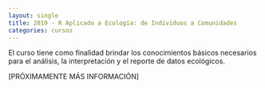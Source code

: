 ```yaml
---
layout: single
title: 2019 - R Aplicado a Ecología: de Individuos a Comunidades
categories: cursos
---
```


El curso tiene como finalidad brindar los conocimientos básicos necesarios para el análisis, la interpretación y el reporte de datos ecológicos.
 
[PRÓXIMAMENTE MÁS INFORMACIÓN]
